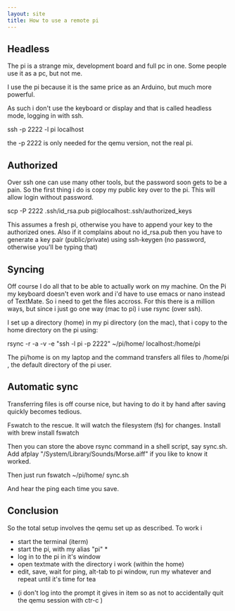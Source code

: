 ```yaml
---
layout: site
title: How to use a remote pi
---
```


Headless
--------

The pi is a strange mix, development board and full pc in one. Some people use it as a pc, but not me.

I use the pi because it is the same price as an Arduino, but much more powerful.

As such i don't use the keyboard or display and that is called headless mode, logging in with ssh.

ssh -p 2222 -l pi localhost

the -p 2222 is only needed for the qemu version, not the real pi. 

Authorized
-----------

Over ssh one can use many other tools, but the password soon gets to be a pain. 
So the first thing i do is copy my public key over to the pi. This will allow login without password.

scp -P 2222 .ssh/id_rsa.pub pi@localhost:.ssh/authorized_keys

This assumes a fresh pi, otherwise you have to append your key to the authorized ones. Also if it complains about no 
id_rsa.pub then you have to generate a key pair (public/private) using ssh-keygen (no password, otherwise you'll be typing that)

Syncing 
-------

Off course I do all that to be able to actually work on my machine. On the Pi my keyboard doesn't even work and 
i'd have to use emacs or nano instead of TextMate. So i need to get the files accross. 
For this there is a million ways, but since i just go one way (mac to pi) i use rsync (over ssh).

I set up a directory (home) in my pi directory (on the mac), that i copy to the home directory on the pi using:

rsync -r -a -v -e "ssh -l pi -p 2222" ~/pi/home/ localhost:/home/pi

The pi/home is on my laptop and the command transfers all files to /home/pi , the default directory of the pi user.

Automatic sync
--------------

Transferring files is off course nice, but having to do it by hand after saving quickly becomes tedious.

Fswatch to the rescue. It will watch the filesystem (fs) for changes. Install with brew install fswatch

Then you can store the above rsync command in a shell script, say sync.sh. 
Add afplay "/System/Library/Sounds/Morse.aiff" if you like to know it worked.

Then just run fswatch ~/pi/home/ sync.sh

And hear the ping each time you save.

Conclusion
----------

So the total setup involves the qemu set up as described. To work i

- start the terminal (iterm)
- start the pi, with my alias "pi" *
- log in to the pi in it's window
- open textmate with the directory i work (within the home)
- edit, save, wait for ping, alt-tab to pi window, run my whatever and repeat until it's time for tea

* (i don't log into the prompt it gives in item so as not to accidentally quit the qemu session with ctr-c )



